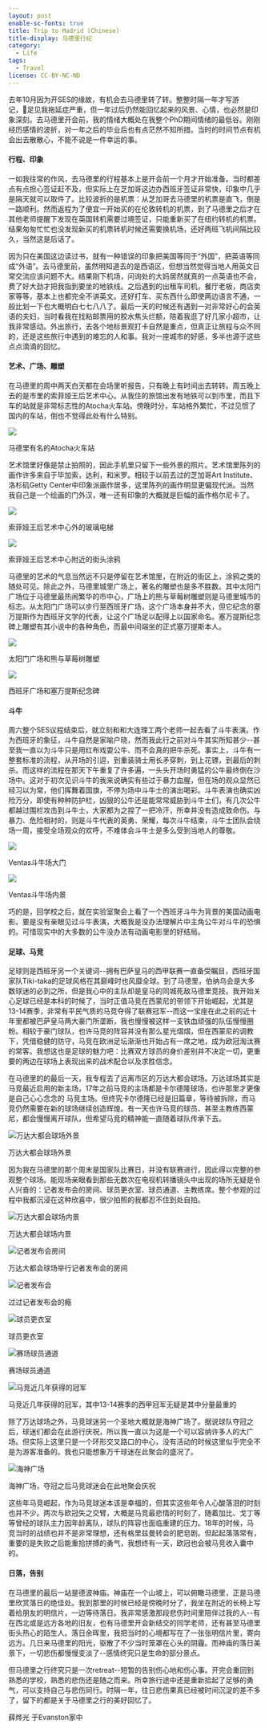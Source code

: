 ```yaml
---
layout: post
enable-sc-fonts: true
title: Trip to Madrid (Chinese)
title-display: 马德里行纪
category:
  - Life
tags:
  - Travel
license: CC-BY-NC-ND
---
```


去年10月因为开SES的缘故，有机会去马德里转了转。整整时隔一年才写游记，足见我拖延症严重，但一年过后仍然能回忆起来的风景、心情，也必然是印象深刻。去马德里开会前，我的情绪大概处在我整个PhD期间情绪的最低谷。刚刚经历感情的波折，对一年之后的毕业后也有点茫然不知所措。当时的时间节点有机会出去散散心，不能不说是一件幸运的事。

#### 行程、印象

一如我往常的作风，去马德里的行程基本上是开会前一个月才开始准备。当时都差点有点担心签证赶不及，但实际上在芝加哥这边办西班牙签证非常快，印象中几乎是隔天就可以取件了。比较波折的是机票：从芝加哥去马德里的机票是直飞，倒是一路顺利。然而返程为了便宜一开始买的在伦敦转机的机票，到了马德里之后才在其他老师提醒下发现在英国转机需要过境签证，只能重新买了在纽约转机的机票。结果匆匆忙忙也没发现新买的机票转机时候还需要换机场，还好两班飞机间隔比较久，当然这是后话了。

因为只在美国这边读过书，就有一种错误的印象把美国等同于“外国”，把英语等同成“外语”。去马德里前，虽然明知道去的是西语区，但想当然觉得当地人用英文日常交流应该问题不大。结果刚下机场，问询处的大妈居然就真的一点英语也不会，费了好大劲才把我指到要坐的地铁线。之后遇到的出租车司机，餐厅老板，商店卖家等等，基本上也都完全不讲英文。还好打车、买东西什么即使两边语言不通，一般比划一下也大概明白七七八八了。最后一天的时候还有遇到一对非常好心的会英语的夫妇，当时看我在找粘邮票用的胶水焦头烂额，陪着我逛了好几家小超市，让我非常感动。外出旅行，去各个地标景观打卡自然是重点，但真正让旅程与众不同的，还是这些旅行中遇到的难忘的人和事。我对一座城市的好感，多半也源于这些点点滴滴的回忆。

<!-- 在马德里虽然没呆几天，但 -->

#### 艺术、广场、雕塑

在马德里的周中两天白天都在会场里听报告，只有晚上有时间出去转转。周五晚上去的是市里的索菲娅王后艺术中心。从我住的旅馆出发有地铁可以到市里，而且下车的站就是非常标志性的Atocha火车站。傍晚时分，车站格外繁忙，不过见惯了国内的车站，倒也不觉得此处有什么特别。

<div class="figure-center-800 mb-3 mb-3">
<img src="https://i.postimg.cc/zGX60FDm/station-1.jpg">
</div>
<p class="caption-text"> 马德里有名的Atocha火车站 </p>

艺术馆里好像是禁止拍照的，因此手机里只留下一些外景的照片。艺术馆里陈列的画作许多来自于毕加索，达利，和米罗。相较于以前去过的芝加哥Art Institute、洛杉矶Getty Center中印象派画作居多，这里陈列的画作明显更偏现代派。当然我自己是一个绘画的门外汉，唯一还有印象的大概就是巨幅的画作格尔尼卡了。

<div class="figure-center-800 mb-3">
<img src="https://i.postimg.cc/C5YP2KKz/sofia-1.jpg">
</div>
<p class="caption-text"> 索菲娅王后艺术中心外的玻璃电梯 </p>

<div class="figure-center-800 mb-3">
<img src="https://i.postimg.cc/J4M9HqjV/sofia-2.jpg">
</div>
<p class="caption-text"> 索菲娅王后艺术中心附近的街头涂鸦 </p>

马德里的艺术的气息当然远不只是停留在艺术馆里，在附近的街区上，涂鸦之类的随处可见。除此之外，马德里城里广场上，著名的雕塑也是多不胜数。其中太阳门广场位于马德里最热闹繁华的市中心，广场上的熊与草莓树雕塑则是马德里城市的标志。从太阳门广场可以步行至西班牙广场，这个广场本身并不大，但它纪念的塞万提斯作为西班牙文学的代表，让这个广场足以配得上以国家命名。塞万提斯纪念碑上雕塑有其小说中的各种角色，而最中间端坐的正式塞万提斯本人。

<div class="figure-center-800 mb-3">
<img src="https://i.postimg.cc/RFT8mGLT/sculpture-2.jpg">
</div>
<p class="caption-text"> 太阳门广场和熊与草莓树雕塑 </p>

<div class="figure-center-800 mb-3">
<img src="https://i.postimg.cc/qRrYWWyR/sculpture-1.jpg">
</div>
<p class="caption-text"> 西班牙广场和塞万提斯纪念碑 </p>

#### 斗牛

周六整个SES议程结束后，就立刻和和大连理工两个老师一起去看了斗牛表演。作为西班牙的象征，斗牛自然是家喻户晓，然而我此行之前对斗牛其实所知甚少--甚至我一直以为斗牛只是用红布戏耍公牛、而不会真的把牛杀死。事实上，斗牛有一整套标准的流程，从开场的引逗，到重装骑士用长矛穿刺，到上花镖，到最后的刺杀。而这样的流程在那天下午重复了许多遍，一头头开场时勇猛的公牛最终倒在沙场中。这对于初次见识斗牛的我来说确实有些过于暴力血腥，但在场的观众显然已经习以为常，他们挥舞着国旗，不停为场中斗牛士的演出喝彩。斗牛表演也确实凶险万分，即使有种种防护栏，凶狠的公牛还是能常常威胁到斗牛士们，有几次公牛都越过围栏攻击到斗牛士，大家都为之捏了一把冷汗，所幸并没有造成致命伤。与暴力、危险相衬的，则是斗牛代表的英勇、荣耀，每次斗牛结束，斗牛士团队会绕场一周，接受全场观众的欢呼，不难体会斗牛士是多么受到当地人的尊敬。

<div class="figure-center-800 mb-3">
<img src="https://i.postimg.cc/yN78s6q4/bullfighting-2.jpg">
</div>
<p class="caption-text"> Ventas斗牛场大门 </p>

<div class="figure-center-800 mb-3">
<img src="https://i.postimg.cc/66FRwZYk/bullfighting-1.jpg">
</div>
<p class="caption-text"> Ventas斗牛场内景 </p>

巧的是，回学校之后，就在实验室聚会上看了一个西班牙斗牛为背景的美国动画电影。要是没有亲眼见过斗牛表演，大概我是没办法理解片中主角公牛对斗牛的恐惧的。可惜现实中的大多数的公牛没办法有动画电影里的好结局。

#### 足球、马竞

足球则是西班牙另一个关键词--拥有巴萨皇马的西甲联赛一直备受瞩目，西班牙国家队Tiki-taka的足球风格在其巅峰时也风靡全球。到了马德里，伯纳乌会是大多数球迷的必到之所，但是我心中的主队却是皇马的同城死敌马德里竞技。我开始关心足球已经是本科的时候了，当时正值马竞在西蒙尼的带领下开始崛起，尤其是13-14赛季，非常有平民气质的马竞夺得了联赛冠军--而这一宝座在此之前的近十年里都被巴萨皇马两大豪门所垄断，我也慢慢被这样一支铁血顽强的队伍慢慢圈粉。相较于豪门球队，也许马竞的阵容并没有那么星光熠熠，但在西蒙尼的调教下，凭借稳健的防守，马竞在欧洲足坛渐渐也开始占有一席之地，成为欧冠淘汰赛的常客。我想这也是足球的魅力吧：比赛双方球员的身价差别并不决定一切，更重要的两边在球场上表现出来的战术配合以及求胜信念。

在马德里的的最后一天，我专程去了远离市区的万达大都会球场。万达球场其实是马竞最近启用的新主场，17年之前马竞的主场都是卡尔德隆球场，也许那里才更像是自己心心念念的
马竞主场。但终究卡尔德隆已经是旧篇章，等待被拆除，而马竞仍然需要在新的球场继续创造辉煌。有一天也许马竞的球员、甚至主教练西蒙尼，都会慢慢离开球队，但希望马竞的精神能一直随着球队传承下去。

<div class="figure-center-800 mb-3">
<img src="https://i.postimg.cc/BZxjHzqv/wanda-1.jpg" alt="万达大都会球场外景">
</div>
<p class="caption-text"> 万达大都会球场外景 </p>

因为我在马德里的那个周末是国家队比赛日，并没有联赛进行，因此得以完整的参观整个球场。能现场亲眼看到那些无数次在电视机转播镜头中出现的场所无疑是令人兴奋的：记者发布会的房间、球员更衣室、球员通道、主教练席。整个参观的过程中我都沉浸在这种欣喜中，很少拍照的我都忍不住到处自拍。

<div class="figure-center-800 mb-3">
<img src="https://i.postimg.cc/qMwgZC6V/wanda-2.jpg" alt="万达大都会球场内景">
</div>
<p class="caption-text"> 万达大都会球场内景 </p>

<div class="figure-center-800 mb-3">
<img src="https://i.postimg.cc/dV0DMtG7/wanda-3.jpg" alt="记者发布会房间">
</div>
<p class="caption-text"> 万达大都会球场举行记者发布会的房间 </p>

<div class="figure-center-800 mb-3">
<img src="https://i.postimg.cc/9FCrpBMY/wanda-4.jpg" alt="记者发布会">
</div>
<p class="caption-text"> 过过记者发布会的瘾 </p>

<div class="figure-center-800 mb-3">
<img src="https://i.postimg.cc/7LG66ssw/wanda-5.jpg" alt="球员更衣室">
</div>
<p class="caption-text"> 球员更衣室 </p>

<div class="figure-center-800 mb-3">
<img src="https://i.postimg.cc/63CpV7xP/wanda-7.jpg" alt="赛场球员通道">
</div>
<p class="caption-text"> 赛场球员通道 </p>

<div class="figure-center-800 mb-3">
<img src="https://i.postimg.cc/fRgyMnv8/wanda-6.jpg" alt="马竞近几年获得的冠军">
</div>
<p class="caption-text"> 马竞近几年获得的冠军，其中13-14赛季的西甲冠军无疑是其中分量最重的 </p>

除了万达球场之外，马竞球迷另一个圣地大概就是海神广场了。据说球队夺冠之后，球迷们都会在此游行庆祝，所以我一直以为这是一个可以容纳许多人的大广场。但实际上这里只是一个环形交叉路口的中心，没有活动的时候这里似乎完全不是为游客准备的。我也只能想象万千球迷在此聚会的盛况了。

<div class="figure-center-800 mb-3">
<img src="https://i.postimg.cc/zXQYBJ9H/sculpture-3.jpg" alt="海神广场">
</div>
<p class="caption-text"> 海神广场，夺冠之后马竞球迷会在此地聚会庆祝 </p>

这些年马竞崛起，作为马竞球迷本该是幸福的，但其实这些年令人心酸落泪的时刻也并不少。两次与欧冠失之交臂，大概是马竞最悲情的时刻了，随着加比、戈丁等等曾经的球队主力因年龄离队，球队的阵容也面临重建的压力。18年的时候，马竞当时的战绩也并不是非常理想，还有格里兹曼转会的肥皂剧。但起起落落常有，重要的是失败之后能重拾拼搏的勇气，我想终有一天，欧冠也会被马竞收入囊中的。

#### 日落，告别

在马德里的最后一站是德波神庙。神庙在一个山坡上，可以俯瞰马德里，正是马德里欣赏落日的绝佳处。我到那里的时候已经是傍晚时分了，我坐在附近的长椅上写着给朋友的明信片，一边等待落日。我非常感激那段悲伤时间里陪伴过我的人--有在西北或是远方各地的旧友，也有马德里开会新结交的同学老师，还有甚至马德里街头热心的陌生人。落日余晖里，我把当时的心境都写在了一张张明信片里，寄向远方。几日来马德里的阳光，驱散了不少当时笼罩在心头的阴霾。而神庙的落日美景下，一切悲伤都慢慢变淡了--感情终究只是生命的部分景点。

但马德里之行终究只是一次retreat--短暂的告别伤心地和伤心事。开完会重回到熟悉的学校，熟悉的悲伤还是随之而来。所幸旅行途中还是重新拾起了足够的勇气，可以支持自己与悲伤同行。时隔一年，往日悲伤果真已经被时间沉淀的差不多了，留下的都是关于马德里之行的美好回忆了。

薛烨光
于Evanston家中
